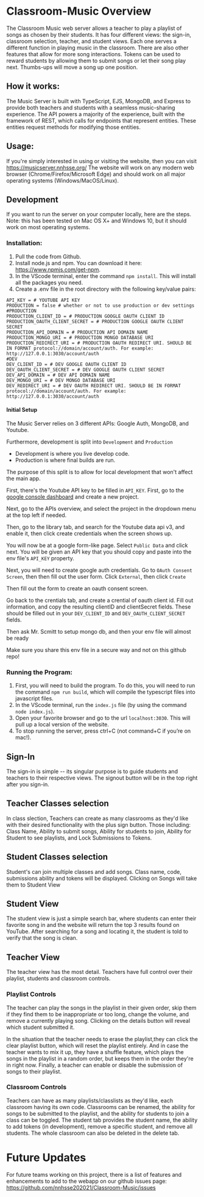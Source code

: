 # Classroom-Music Overview
The Classroom Music web server allows a teacher to play a playlist of songs as chosen by their students. It has four different views: the sign-in, classroom selection, teacher, and student views. Each one serves a different function in playing music in the classroom. There are also other features that allow for more song interactions. Tokens can be used to reward students by allowing them to submit songs or let their song play next. Thumbs-ups will move a song up one position. 

## How it works:
The Music Server is built with TypeScript, EJS, MongoDB, and Express to provide both teachers and students with a seamless music-sharing experience.
The API powers a majority of the experience, built with the framework of REST, which calls for endpoints that represent entities. These entities request methods for modifying those entities. 

## Usage:
If you're simply interested in using or visiting the website, then you can visit https://musicserver.nnhsse.org/ The website will work on any modern web browser (Chrome/Firefox/Microsoft Edge) and should work on all major operating systems (Windows/MacOS/Linux). 

## Development
If you want to run the server on your computer locally, here are the steps. Note: this has been tested on Mac OS X+ and Windows 10, but it should work on most operating systems.
### Installation:
1. Pull the code from Github.
2. Install node.js and npm. You can download it here: https://www.npmjs.com/get-npm.
3. In the VScode terminal, enter the command `npm install`. This will install all the packages you need.
4. Create a .env file in the root directory with the following key/value pairs:
```
API_KEY = # YOUTUBE API KEY
PRODUCTION = false # whether or not to use production or dev settings
#PRODUCTION
PRODUCTION_CLIENT_ID = # PRODUCTION GOOGLE OAUTH CLIENT ID
PRODUCTION_OAUTH_CLIENT_SECRET = # PRODUCTION GOOGLE OAUTH CLIENT SECRET
PRODUCTION_API_DOMAIN = # PRODUCTION API DOMAIN NAME
PRODUCTION_MONGO_URI = # PRODUCTION MONGO DATABASE URI
PRODUCTION_REDIRECT_URI = # PRODUCTION OAUTH REDIRECT URI. SHOULD BE IN FORMAT protocol://domain/account/auth. For example: http://127.0.0.1:3030/account/auth
#DEV
DEV_CLIENT_ID = # DEV GOOGLE OAUTH CLIENT ID
DEV_OAUTH_CLIENT_SECRET = # DEV GOOGLE OAUTH CLIENT SECRET
DEV_API_DOMAIN = # DEV API DOMAIN NAME
DEV_MONGO_URI = # DEV MONGO DATABASE URI
DEV_REDIRECT_URI = # DEV OAUTH REDIRECT URI. SHOULD BE IN FORMAT protocol://domain/account/auth. For example: http://127.0.0.1:3030/account/auth
```

#### Initial Setup
The Music Server relies on 3 different APIs: Google Auth, MongoDB, and Youtube.

Furthermore, development is split into `Development` and `Production`
- Development is where you live develop code.
- Production is where final builds are run.

The purpose of this split is to allow for local development that won't affect the main app.

First, there's the Youtube API key to be filled in `API_KEY`. First, go to the [google console dashboard](https://console.cloud.google.com/home/dashboard) and create a new project.

Next, go to the APIs overview, and select the project in the dropdown menu at the top left if needed.

Then, go to the library tab, and search for the Youtube data api v3, and enable it, then click create credentials when the screen shows up.

You will now be at a google form-like page. Select `Public Data` and click next. You will be given an API key that you should copy and paste into the env file's `API_KEY` property.

Next, you will need to create google auth credentials. Go to `OAuth Consent Screen`, then then fill out the user form. Click `External`, then click `Create`

Then fill out the form to create an oauth consent screen.

Go back to the crentials tab, and create a crential of oauth client id. Fill out information, and copy the resulting clientID and clientSecret fields.
These should be filled out in your `DEV_CLIENT_ID` and `DEV_OAUTH_CLIENT_SECRET` fields.

Then ask Mr. Scmitt to setup mongo db, and then your env file will almost be ready

Make sure you share this env file in a secure way and not on this github repo!



### Running the Program:
1. First, you will need to build the program. To do this, you will need to run the command `npm run build`, which will compile the typescript files into javascript files.
2. In the VScode terminal, run the `index.js` file (by using the command `node index.js`).
3. Open your favorite browser and go to the url `localhost:3030`. This will pull up a local version of the website.
4. To stop running the server, press ctrl+C (not command+C if you’re on mac!).

## Sign-In
The sign-in is simple -- its singular purpose is to guide students and teachers to their respective views. The signout button will be in the top right after you sign-in.

## Teacher Classes selection 
In class slection, Teachers can create as many classrooms as they'd like with their desired functionality with the plus sign button. Those including: Class Name, Ability to submit songs, Ability for students to join, Ability for Student to see playlists, and Lock Submissions to Tokens.  

## Student Classes selection 
Student's can join multiple classes and add songs. Class name, code, submissions ability and tokens will be displayed. Clicking on Songs will take them to Student View 

## Student View
The student view is just a simple search bar, where students can enter their favorite song in and the website will return the top 3 results found on YouTube. After searching for a song and locating it, the student is told to verify that the song is clean.

## Teacher View
The teacher view has the most detail. Teachers have full control over their playlist, students and classroom controls. 

### Playlist Controls
The teacher can play the songs in the playlist in their given order, skip them if they find them to be inappropriate or too long, change the volume, and remove a currently playing song. Clicking on the details button will reveal which student submitted it.

In the situation that the teacher needs to erase the playlist,they can click the clear playlist button, which will reset the playlist entirely. And in case the teacher wants to mix it up, they have a shuffle feature, which plays the songs in the playlist in a random order, but keeps them in the order they're in right now. Finally, a teacher can enable or disable the submission of songs to their playlist.

### Classroom Controls
Teachers can have as many playlists/classlists as they'd like, each classroom having its own code. Classrooms can be renamed, the ability for songs to be submitted to the playlist, and the ability for students to join a class can be toggled. The student tab provides the student name, the ability to add tokens (in development), remove a specific student, and remove all students. The whole classroom can also be deleted in the delete tab. 

# Future Updates 
For future teams working on this project, there is a list of features and enhancements to add to the webapp on our github issues page: https://github.com/nnhsse202021/Classroom-Music/issues
